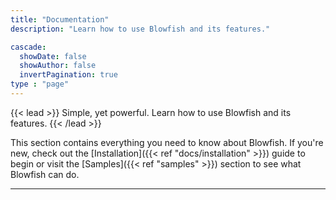 ```yaml
---
title: "Documentation"
description: "Learn how to use Blowfish and its features."

cascade:
  showDate: false
  showAuthor: false
  invertPagination: true
type : "page"
---
```


{{< lead >}}
Simple, yet powerful. Learn how to use Blowfish and its features.
{{< /lead >}}

This section contains everything you need to know about Blowfish. If you're new, check out the [Installation]({{< ref "docs/installation" >}}) guide to begin or visit the [Samples]({{< ref "samples" >}}) section to see what Blowfish can do.

---
